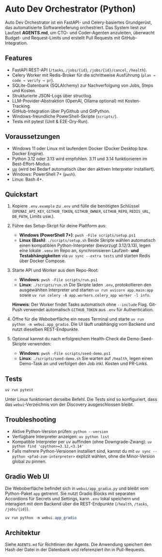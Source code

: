 # Auto Dev Orchestrator (Python)

Auto Dev Orchestrator ist ein FastAPI- und Celery-basiertes Grundgerüst, das automatisierte Softwarelieferung orchestriert. Das System liest zur Laufzeit **AGENTS.md**, um CTO- und Coder-Agenten anzuleiten, überwacht Budget- und Request-Limits und erstellt Pull Requests mit GitHub-Integration.

## Features
- FastAPI REST-API (`/tasks`, `/jobs/{id}`, `/jobs/{id}/cancel`, `/health`).
- Celery Worker mit Redis-Broker für die schrittweise Ausführung (`plan → code → verify → pr`).
- SQLite-Datenbank (SQLAlchemy) zur Nachverfolgung von Jobs, Steps und Kosten.
- Strukturierte JSON-Logs über structlog.
- LLM-Provider-Abstraktion (OpenAI, Ollama optional) mit Kosten-Tracking.
- GitHub-Integration über PyGithub und GitPython.
- Windows-freundliche PowerShell-Skripte (`scripts/`).
- Tests mit pytest (Unit & E2E-Dry-Run).

## Voraussetzungen
- Windows 11 oder Linux mit laufendem Docker (Docker Desktop bzw. Docker Engine).
- Python 3.12 oder 3.13 wird empfohlen. 3.11 und 3.14 funktionieren im Best-Effort-Modus.
- [uv](https://docs.astral.sh/uv/) (wird bei Bedarf automatisch über den aktiven Interpreter installiert).
- Windows: PowerShell 7+ (`pwsh`).
- Linux: Bash 4+.

## Quickstart
1. Kopiere `.env.example` zu `.env` und fülle die benötigten Schlüssel (`OPENAI_API_KEY`, `GITHUB_TOKEN`, `GITHUB_OWNER`, `GITHUB_REPO`, `REDIS_URL`, `DB_PATH`, Limits usw.).
2. Führe das Setup-Skript für deine Plattform aus:
   - **Windows (PowerShell 7+)**: `pwsh -File scripts/setup.ps1`
   - **Linux (Bash)**: `./scripts/setup.sh`
   Beide Skripte wählen automatisch einen kompatiblen Python-Interpreter (bevorzugt 3.12/3.13), legen eine lokale `.venv` im Repo an, synchronisieren Laufzeit- **und Testabhängigkeiten** via `uv sync --extra tests` und starten Redis über Docker Compose.
3. Starte API und Worker aus dem Repo-Root:
   - **Windows**: `pwsh -File scripts/run.ps1`
   - **Linux**: `./scripts/run.sh`
   Die Skripte laden `.env`, protokollieren den ausgewählten Interpreter und starten `uv run uvicorn app.main:app` sowie `uv run celery -A app.workers.celery_app worker -l info`.

   **Hinweis**: Der Worker findet Tasks automatisch ohne `--include` Flag. Git-Push verwendet automatisch `GITHUB_TOKEN` aus `.env` für Authentication.
4. Öffne für die Weboberfläche ein neues Terminal und starte `uv run python -m webui.app_gradio`. Die UI läuft unabhängig vom Backend und nutzt dieselben REST-Endpunkte.
5. Optional kannst du nach erfolgreichem Health-Check die Demo-Seed-Skripte verwenden:
   - **Windows**: `pwsh -File scripts/seed-demo.ps1`
   - **Linux**: `./scripts/seed-demo.sh`
   Sie warten auf `/health`, legen einen Demo-Task an und verfolgen den Job inkl. Kosten und PR-Links.

## Tests
```powershell
uv run pytest
```

Unter Linux funktioniert derselbe Befehl. Die Tests sind so konfiguriert, dass das `webui`-Verzeichnis von der Discovery ausgeschlossen bleibt.

## Troubleshooting
- Aktive Python-Version prüfen: `python --version`
- Verfügbare Interpreter anzeigen: `uv python list`
- Kompatible Interpreter per uv auffinden (ohne Downgrade-Zwang): `uv python find 'cpython>=3.12,<3.14'`
- Falls mehrere Python-Versionen installiert sind, kannst du mit `uv sync --python <pfad-zum-interpreter>` explizit wählen, ohne die Minor-Version global zu pinnen.

## Gradio Web UI
Die Weboberfläche befindet sich in `webui/app_gradio.py` und bleibt vom Python-Paket `app` getrennt. Sie nutzt Gradio Blocks mit separaten Accordions für Secrets und Settings, kann `.env` lokal speichern und interagiert mit dem Backend über die REST-Endpunkte (`/health`, `/tasks`, `/jobs/{id}`).

```powershell
uv run python -m webui.app_gradio
```

## Architektur
Siehe `AGENTS.md` für Richtlinien der Agents. Die Anwendung speichert den Hash der Datei in der Datenbank und referenziert ihn in Pull-Requests.
